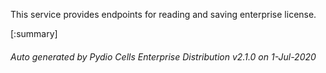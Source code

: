 






This service provides endpoints for reading and saving enterprise license.

[:summary]

###### Auto generated by Pydio Cells Enterprise Distribution v2.1.0 on 1-Jul-2020
